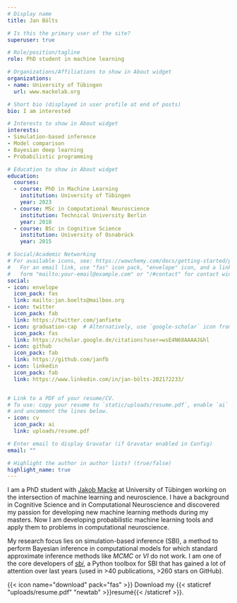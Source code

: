 ```yaml
---
# Display name
title: Jan Bölts

# Is this the primary user of the site?
superuser: true

# Role/position/tagline
role: PhD student in machine learning

# Organizations/Affiliations to show in About widget
organizations:
- name: University of Tübingen
  url: www.mackelab.org

# Short bio (displayed in user profile at end of posts)
bio: I am interested 

# Interests to show in About widget
interests:
- Simulation-based inference
- Model comparison
- Bayesian deep learning
- Probabilistic programming

# Education to show in About widget
education:
  courses:
  - course: PhD in Machine Learning
    institution: University of Tübingen
    year: 2023
  - course: MSc in Computational Neuroscience
    institution: Technical University Berlin
    year: 2018
  - course: BSc in Cognitive Science
    institution: University of Osnabrück
    year: 2015

# Social/Academic Networking
# For available icons, see: https://wowchemy.com/docs/getting-started/page-builder/#icons
#   For an email link, use "fas" icon pack, "envelope" icon, and a link in the
#   form "mailto:your-email@example.com" or "/#contact" for contact widget.
social:
- icon: envelope
  icon_pack: fas
  link: mailto:jan.boelts@mailbox.org
- icon: twitter
  icon_pack: fab
  link: https://twitter.com/janfiete
- icon: graduation-cap  # Alternatively, use `google-scholar` icon from `ai` icon pack
  icon_pack: fas
  link: https://scholar.google.de/citations?user=wsE4N68AAAAJ&hl
- icon: github
  icon_pack: fab
  link: https://github.com/janfb
- icon: linkedin
  icon_pack: fab
  link: https://www.linkedin.com/in/jan-bölts-202172233/


# Link to a PDF of your resume/CV.
# To use: copy your resume to `static/uploads/resume.pdf`, enable `ai` icons in `params.toml`, 
# and uncomment the lines below.
- icon: cv
  icon_pack: ai
  link: uploads/resume.pdf

# Enter email to display Gravatar (if Gravatar enabled in Config)
email: ""

# Highlight the author in author lists? (true/false)
highlight_name: true
---
```


I am a PhD student with [Jakob Macke](https://www.mackelab.org) at University of Tübingen working on the intersection of machine learning and neuroscience. 
I have a background in Cognitive Science and in Computational Neuroscience and discovered my passion for developing new machine learning methods during my masters. 
Now I am developing probabilistic machine learning tools and apply them to problems in computational neuroscience. 

My research focus lies on simulation-based inference (SBI), a method to perform Bayesian inference in computational models for which standard approximate inference methods like _MCMC_ or _VI_ do not work. 
I am one of the core developers of [_sbi_](https://www.mackelab.org/sbi), a Python toolbox for SBI that has gained a lot of attention over last years (used in >40 publications, >260 stars on GitHub). 

{{< icon name="download" pack="fas" >}} Download my {{< staticref "uploads/resume.pdf" "newtab" >}}resumé{{< /staticref >}}.
